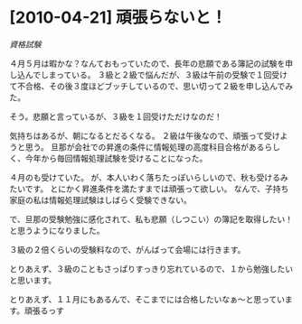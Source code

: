 # [2010-04-21] 頑張らないと！
_資格試験_

４月５月は暇かな？なんておもっていたので、長年の悲願である簿記の試験を申し込んでしまっている。
３級と２級で悩んだが、３級は午前の受験で１回受けて不合格、その後３度ほどブッチしているので、思い切って２級を申し込んでみた。

そう。悲願と言っているが、３級を１回受けただけなのだ！

気持ちはあるが、朝になるとだるくなる。
２級は午後なので、頑張って受けようと思う。
旦那が会社での昇進の条件に情報処理の高度科目合格があるらしく、今年から毎回情報処理試験を受けることになった。

４月のも受けていた。
が、本人いわく落ちたっぽいらしいので、秋も受けるみたいです。
とにかく昇進条件を満たすまでは頑張って欲しい。
なんで、子持ち家庭の私は情報処理試験はしばらく受験できない。

で、旦那の受験勉強に感化されて、私も悲願（しつこい）の簿記を取得したい！と思うようになりました。

３級の２倍くらいの受験料なので、がんばって会場には行きます。

とりあえず、３級のこともさっぱりすっきり忘れているので、１から勉強したいと思います。

とりあえず、１１月にもあるんで、そこまでには合格したいなぁ～と思っています。頑張るっす
